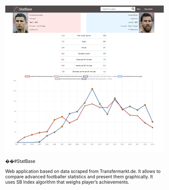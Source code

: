 ![StatBase player comparison feature](https://github.com/KarolSakwa/StatBase/blob/master/StatBase%20-%20screen.png?raw=true "StatBase player comparison feature")

��#StatBase

Web application based on data scraped from Transfermarkt.de. It allows to compare advanced footballer statistics and present them graphically. It uses SB Index algorithm that weighs player’s achievements.
